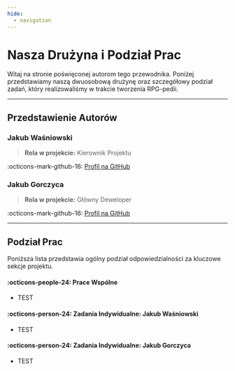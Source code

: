 ```yaml
---
hide:
  - navigation
---
```

# Nasza Drużyna i Podział Prac

Witaj na stronie poświęconej autorom tego przewodnika. Poniżej przedstawiamy naszą dwuosobową drużynę oraz szczegółowy podział zadań, który realizowaliśmy w trakcie tworzenia RPG-pedii.

---

## Przedstawienie Autorów

### Jakub Waśniowski

> **Rola w projekcie:** Kierownik Projektu 

:octicons-mark-github-16: [Profil na GitHub](https://github.com/VsWisniaVs)

### Jakub Gorczyca

> **Rola w projekcie:** Główny Deweloper 

:octicons-mark-github-16: [Profil na GitHub](https://github.com/JKG721)

---

## Podział Prac

Poniższa lista przedstawia ogólny podział odpowiedzialności za kluczowe sekcje projektu.

#### :octicons-people-24: Prace Wspólne

* TEST

#### :octicons-person-24: Zadania Indywidualne: Jakub Waśniowski

* TEST

#### :octicons-person-24: Zadania Indywidualne: Jakub Gorczyca

* TEST